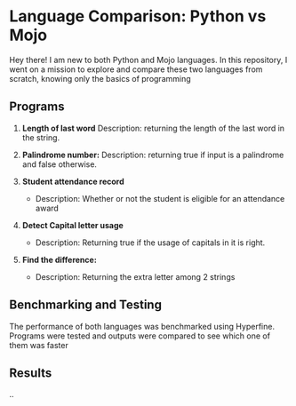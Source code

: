 # Language Comparison: Python vs Mojo

Hey there! I am new to both Python and Mojo languages. In this repository, I went on a mission to explore and compare these two languages from scratch, knowing only the basics of programming

## Programs

1. **Length of last word**
    Description: returning the length of the last word in the string.
   

2. **Palindrome number:**
    Description: returning true if input is a palindrome and false otherwise.
  

3. **Student attendance record**
   - Description: Whether or not the student is eligible for an attendance award
   
 
4. **Detect Capital letter usage**
   - Description: Returning true if the usage of capitals in it is right.
   

5. **Find the difference:**
   - Description: Returning the extra letter among 2 strings
   

## Benchmarking and Testing

The performance of both languages was benchmarked using Hyperfine. Programs were tested and outputs were compared to see which one of them was faster 

## Results
..

